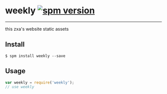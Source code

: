 # weekly [![spm version](http://spmjs.io/badge/weekly)](http://spmjs.io/package/weekly)

---

this zxa's website static assets

## Install

```
$ spm install weekly --save
```

## Usage

```js
var weekly = require('weekly');
// use weekly
```
